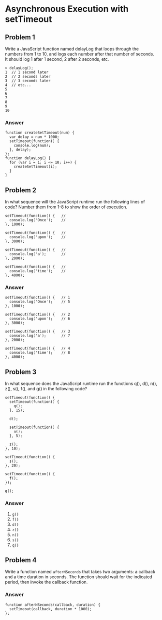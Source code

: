 # Asynchronous Execution with setTimeout

## Problem 1

Write a JavaScript function named delayLog that loops through the numbers from 1 to 10, and logs each number after that number of seconds. It should log 1 after 1 second, 2 after 2 seconds, etc.

```
> delayLog();
1  // 1 second later
2  // 2 seconds later
3  // 3 seconds later
4  // etc...
5
6
7
8
9
10
```

### Answer

```
function createSetTimeout(num) {
  var delay = num * 1000;
  setTimeout(function() {
    console.log(num);
  }, delay);
};
function delayLog() {
  for (var i = 1; i <= 10; i++) {
    createSetTimeout(i);
  }
}
```

## Problem 2

In what sequence will the JavaScript runtime run the following lines of code? Number them from 1-8 to show the order of execution.

```
setTimeout(function() {   //
  console.log('Once');    //
}, 1000);

setTimeout(function() {   //
  console.log('upon');    //
}, 3000);

setTimeout(function() {   //
  console.log('a');       //
}, 2000);

setTimeout(function() {   //
  console.log('time');    //
}, 4000);
```

### Answer

```
setTimeout(function() {   // 1
  console.log('Once');    // 5
}, 1000);

setTimeout(function() {   // 2
  console.log('upon');    // 6
}, 3000);

setTimeout(function() {   // 3
  console.log('a');       // 7
}, 2000);

setTimeout(function() {   // 4
  console.log('time');    // 8
}, 4000);
```

## Problem 3

In what sequence does the JavaScript runtime run the functions q(), d(), n(), z(), s(), f(), and g() in the following code?

```
setTimeout(function() {
  setTimeout(function() {
    q();
  }, 15);

  d();

  setTimeout(function() {
    n();
  }, 5);

  z();
}, 10);

setTimeout(function() {
  s();
}, 20);

setTimeout(function() {
  f();
});

g();
```

### Answer

  1. `g()`
  2. `f()`
  3. `d()`
  4. `z()`
  5. `n()`
  6. `s()`
  7. `q()`

## Problem 4

Write a function named `afterNSeconds` that takes two arguments: a callback and a time duration in seconds. The function should wait for the indicated period, then invoke the callback function.

### Answer

```
function afterNSeconds(callback, duration) {
  setTimeout(callback, duration * 1000);
};
```
